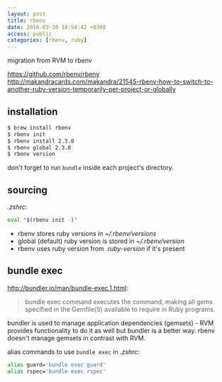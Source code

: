 ```yaml
---
layout: post
title: rbenv
date: 2016-03-30 18:54:42 +0300
access: public
categories: [rbenv, ruby]
---
```


migration from RVM to rbenv

<!-- more -->

<https://github.com/rbenv/rbenv>
<http://makandracards.com/makandra/21545-rbenv-how-to-switch-to-another-ruby-version-temporarily-per-project-or-globally>

## installation

```sh
$ brew install rbenv
$ rbenv init
$ rbenv install 2.3.0
$ rbenv global 2.3.0
$ rbenv version
```

don't forget to run `bundle` inside each project's directory.

## sourcing

_.zshrc_:

```sh
eval "$(rbenv init -)"
```

- rbenv stores ruby versions in _~/.rbenv/versions_
- global (default) ruby version is stored in _~/.rbenv/version_
- rbenv uses ruby version from _.ruby-version_ if it's present

## bundle exec

<http://bundler.io/man/bundle-exec.1.html>:

> bundle exec command executes the command, making all gems specified
> in the Gemfile(5) available to require in Ruby programs.

bundler is used to manage application dependencies (gemsets) -
RVM provides functionality to do it as well but bundler is a better way.
rbenv doesn't manage gemsets in contrast with RVM.

alias commands to use `bundle exec` in _.zshrc_:

```sh
alias guard='bundle exec guard'
alias rspec='bundle exec rspec'
```
